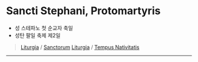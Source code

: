 #  Sancti Stephani, Protomartyris
* 성 스테파노 첫 순교자 축일
* 성탄 팔일 축제 제2일

> [Liturgia](../../README.md) / [Sanctorum](../SS.md)
> [Liturgia](../../README.md) / [Tempus Nativitatis](../LN.md)

----



